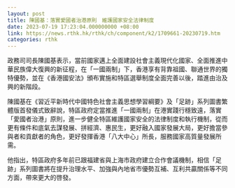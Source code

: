 ```yaml
---
layout: post
title: 陳國基：落實愛國者治港原則　維護國家安全法律制度
date: 2023-07-19 17:23:04.000000000 +08:00
link: https://news.rthk.hk/rthk/ch/component/k2/1709661-20230719.htm
categories: rthk
---
```


政務司司長陳國基表示，當前國家邁上全面建設社會主義現代化國家、全面推進中華民族偉大復興的新征程，在「一國兩制」下，香港享有背靠祖國、聯通世界的獨特優勢，並在《香港國安法》頒布實施和特區選舉制度全面完善以後，踏進由治及興的新階段。

陳國基在《習近平新時代中國特色社會主義思想學習綱要》及「足跡」系列圖書繁體版首發儀式致辭說，特區政府定當推進「一國兩制」在港實踐行穩致遠，落實「愛國者治港」原則，進一步健全特區維護國家安全的法律制度和執行機制，從而更有條件和底氣去謀發展、拼經濟、惠民生，更好融入國家發展大局，更好擔當參與者和貢獻者的角色，更好發揮香港「八大中心」所長，服務國家高質量發展所需。

他指出，特區政府多年前已跟福建省與上海市政府建立合作會議機制，相信「足跡」系列圖書將在提升治理水平、加強與內地省市優勢互補、互利共贏關係等不同方面，帶來更大的啓發。

